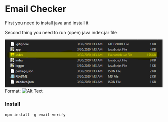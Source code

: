# Email Checker

First you need to install java and install it

Second thing you need to run (open) java index.jar file 

![GitHub Logo](/tuto.png)
Format: ![Alt Text](url)

### Install

```
npm install -g email-verify
```
